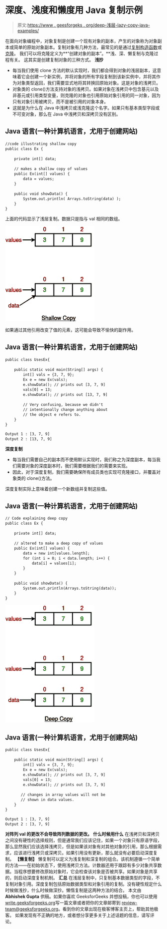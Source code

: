 # 深度、浅度和懒度用 Java 复制示例

> 原文:[https://www . geesforgeks . org/deep-浅层-lazy-copy-java-examples/](https://www.geeksforgeeks.org/deep-shallow-lazy-copy-java-examples/)

在面向对象编程中，对象复制是创建一个现有对象的副本，产生的对象称为对象副本或简单的原始对象副本。复制对象有几种方法，最常见的是通过[复制构造函数](https://www.geeksforgeeks.org/copy-constructor-in-java/)或[克隆](https://www.geeksforgeeks.org/clone-method-in-java-2/)。
我们可以将克隆定义为**“创建对象的副本”。**浅、深、懒复制与克隆过程有关。
这其实是创建复制对象的三种方式。
**浅抄**

*   每当我们使用 clone 方法的默认实现时，我们都会得到对象的浅层副本，这意味着它会创建一个新实例，并将对象的所有字段复制到该新实例中，并将其作为对象类型返回，我们需要显式地将其转换回原始对象。这是对象的浅拷贝。
*   对象类的 clone()方法支持对象的浅拷贝。如果对象在浅拷贝中包含基元以及非基元或引用类型变量，则克隆的对象也引用原始对象引用的同一对象，因为只有对象引用被拷贝，而不是被引用的对象本身。
*   这就是为什么在 Java 中浅拷贝或浅克隆这个名字。如果只有基本类型字段或不可变对象，那么在 Java 中浅拷贝和深拷贝没有区别。

## Java 语言(一种计算机语言，尤用于创建网站)

```
//code illustrating shallow copy
public class Ex {

    private int[] data;

    // makes a shallow copy of values
    public Ex(int[] values) {
        data = values;
    }

    public void showData() {
        System.out.println( Arrays.toString(data) );
    }
}
```

上面的代码显示了浅层复制。数据只是指与 val 相同的数组。

![](img/b74f75b1fd41b448db6e70cea4339f25.png)

如果通过其他引用改变了值的元素，这可能会导致不愉快的副作用。

## Java 语言(一种计算机语言，尤用于创建网站)

```
public class UsesEx{

    public static void main(String[] args) {
        int[] vals = {3, 7, 9};
        Ex e = new Ex(vals);
        e.showData(); // prints out [3, 7, 9]
        vals[0] = 13;
        e.showData(); // prints out [13, 7, 9]

        // Very confusing, because we didn't
        // intentionally change anything about
        // the object e refers to.
    }
}
```

```
Output 1 : [3, 7, 9]
Output 2 : [13, 7, 9]
```

**深度复制**

*   每当我们需要自己的副本而不使用默认实现时，我们称之为深度副本，每当我们需要对象的深度副本时，我们需要根据我们的需要来实现。
*   因此，对于深度复制，我们需要确保所有成员类也实现可克隆接口，并覆盖对象类的 clone()方法。

深度复制实际上意味着创建一个新数组并复制这些值。

## Java 语言(一种计算机语言，尤用于创建网站)

```
// Code explaining deep copy
public class Ex {

    private int[] data;

    // altered to make a deep copy of values
    public Ex(int[] values) {
        data = new int[values.length];
        for (int i = 0; i < data.length; i++) {
            data[i] = values[i];
        }
    }

    public void showData() {
        System.out.println(Arrays.toString(data));
    }
}
```

![](img/43b5c526c85a37cb37300e3eebe0f520.png)

## Java 语言(一种计算机语言，尤用于创建网站)

```
public class UsesEx{

    public static void main(String[] args) {
        int[] vals = {3, 7, 9};
        Ex e = new Ex(vals);
        e.showData(); // prints out [3, 7, 9]
        vals[0] = 13;
        e.showData(); // prints out [3, 7, 9]

       // changes in array values will not be
       // shown in data values.
    }
}
```

```
Output 1 : [3, 7, 9]
Output 2 : [3, 7, 9]
```

**对阵列 val 的更改不会导致阵列数据的更改。**
**什么时候用什么**
在浅拷贝和深拷贝之间没有硬性的选择规则，但是通常我们应该记住，如果一个对象只有原语字段，那么显然我们应该选择浅拷贝，但是如果该对象有对其他对象的引用，那么根据需求，应该进行浅拷贝或深拷贝。如果引用没有更新，那么就没有必要启动深度复制。
**【懒复制】**
懒复制可以定义为浅复制和深复制的组合。该机制遵循一个简单的方法——在初始状态下，使用浅拷贝方法。计数器还用于跟踪有多少对象共享数据。当程序想要修改原始对象时，它会检查该对象是否被共享。如果对象是共享的，则启动深度复制机制。
**汇总**
在浅层复制中，只复制基本数据类型的字段，不复制对象引用。深度复制包括原始数据类型和对象引用的复制。没有硬性规定什么时候做浅抄，什么时候做深抄。懒惰复制是这两种方法的结合。
本文由 **Abhishek Gupta** 供稿。如果你喜欢 GeeksforGeeks 并想投稿，你也可以使用[write.geeksforgeeks.org](http://www.write.geeksforgeeks.org)写一篇文章或者把你的文章邮寄到 review-team@geeksforgeeks.org。看到你的文章出现在极客博客主页上，帮助其他极客。
如果发现有不正确的地方，或者想分享更多关于上述话题的信息，请写评论。